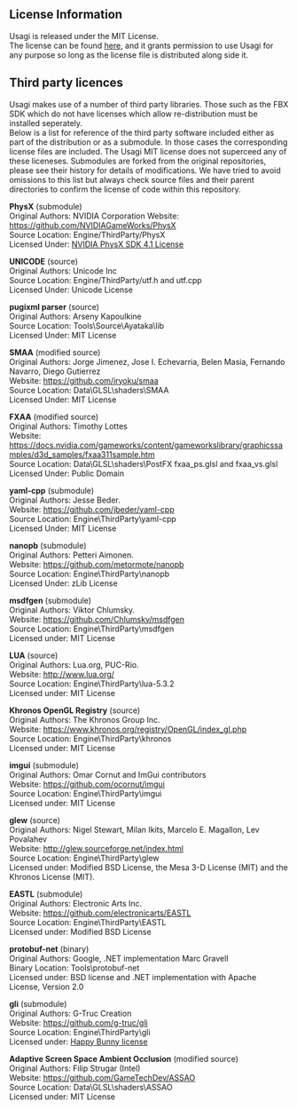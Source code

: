 License Information
----------------------

Usagi is released under the MIT License.  
The license can be found [here](../LICENSE), and it grants permission to use Usagi for any purpose so long as the license file is distributed along side it.

Third party licences
----------------------

Usagi makes use of a number of third party libraries. Those such as the FBX SDK which do not have licenses which allow re-distribution must be installed seperately.  
Below is a list for reference of the third party software included either as part of the distribution or as a submodule. In those cases the corresponding license files are included. The Usagi MIT license does not superceed any of these liceneses. Submodules are forked from the original repositories, please see their history for details of modifications. We have tried to avoid omissions to this list but always check source files and their parent directories to confirm the license of code within this repository.      

**PhysX**  (submodule)  
Original Authors: NVIDIA Corporation
Website: https://github.com/NVIDIAGameWorks/PhysX  
Source Location: Engine/ThirdParty/PhysX   
Licensed Under: [NVIDIA PhysX SDK 4.1 License](https://github.com/NVIDIAGameWorks/PhysX/blob/4.1/LICENSE.md) 

**UNICODE**  (source)  
Original Authors: Unicode Inc  
Source Location: Engine/ThirdParty/utf.h and utf.cpp  
Licensed Under: Unicode License  

**pugixml parser** (source)  
Original Authors: Arseny Kapoulkine  
Source Location: Tools\Source\Ayataka\lib  
Licensed Under: MIT License

**SMAA** (modified source)  
Original Authors: Jorge Jimenez, Jose I. Echevarria, Belen Masia, Fernando Navarro, Diego Gutierrez  
Website: https://github.com/iryoku/smaa  
Source Location: Data\GLSL\shaders\SMAA  
Licensed Under: MIT License  

**FXAA** (modified source)  
Original Authors: Timothy Lottes  
Website: https://docs.nvidia.com/gameworks/content/gameworkslibrary/graphicssamples/d3d_samples/fxaa311sample.htm  
Source Location: Data\GLSL\shaders\PostFX fxaa_ps.glsl and fxaa_vs.glsl  
Licensed Under: Public Domain  

**yaml-cpp** (submodule)  
Original Authors: Jesse Beder.  
Website: https://github.com/jbeder/yaml-cpp  
Source Location: Engine\ThirdParty\yaml-cpp  
Licensed Under: MIT License  

**nanopb** (submodule)    
Original Authors: Petteri Aimonen.    
Website: https://github.com/metormote/nanopb    
Source Location: Engine\ThirdParty\nanopb    
Licensed Under: zLib License    

**msdfgen** (submodule)  
Original Authors: Viktor Chlumsky.  
Website: https://github.com/Chlumsky/msdfgen  
Source Location: Engine\ThirdParty\msdfgen  
Licensed under: MIT License  

**LUA** (source)  
Original Authors: Lua.org, PUC-Rio.  
Website: http://www.lua.org/  
Source Location: Engine\ThirdParty\lua-5.3.2  
Licensed under: MIT License  

**Khronos OpenGL Registry** (source)  
Original Authors: The Khronos Group Inc.  
Website: https://www.khronos.org/registry/OpenGL/index_gl.php  
Source Location: Engine\ThirdParty\khronos  
Licensed under: MIT License  

**imgui** (submodule)    
Original Authors: Omar Cornut and ImGui contributors  
Website: https://github.com/ocornut/imgui  
Source Location: Engine\ThirdParty\imgui  
Licensed under: MIT License  

**glew** (source)  
Original Authors: Nigel Stewart, Milan Ikits, Marcelo E. Magallon, Lev Povalahev  
Website: http://glew.sourceforge.net/index.html  
Source Location: Engine\ThirdParty\glew  
Licensed under: Modified BSD License, the Mesa 3-D License (MIT) and the Khronos License (MIT).  

**EASTL** (submodule)  
Original Authors: Electronic Arts Inc.  
Website: https://github.com/electronicarts/EASTL  
Source Location: Engine\ThirdParty\EASTL  
Licensed under: Modified BSD License

**protobuf-net** (binary)  
Original Authors: Google, .NET implementation Marc Gravell  
Binary Location: Tools\protobuf-net  
Licensed under: BSD license and .NET implementation with Apache License, Version 2.0  

**gli** (submodule)  
Original Authors: G-Truc Creation  
Website: https://github.com/g-truc/gli  
Source Location: Engine\ThirdParty\gli  
Licensed under: [Happy Bunny license](https://github.com/g-truc/gli/blob/master/manual.md#section0) 

**Adaptive Screen Space Ambient Occlusion** (modified source)  
Original Authors: Filip Strugar (Intel)  
Website: https://github.com/GameTechDev/ASSAO  
Source Location: Data\GLSL\shaders\ASSAO  
Licensed under: MIT License  

